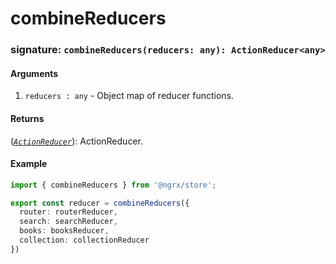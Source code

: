 # combineReducers
### signature: `combineReducers(reducers: any): ActionReducer<any>`

#### Arguments

1. `reducers : any` - Object map of reducer functions. 

#### Returns
([*`ActionReducer`*](action_reducer.md)): ActionReducer.

#### Example
```ts
import { combineReducers } from '@ngrx/store';

export const reducer = combineReducers({
  router: routerReducer,
  search: searchReducer,
  books: booksReducer,
  collection: collectionReducer
})
```